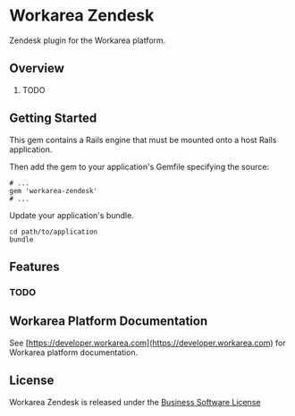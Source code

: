Workarea Zendesk
================================================================================

Zendesk plugin for the Workarea platform.

Overview
--------------------------------------------------------------------------------

1. TODO

Getting Started
--------------------------------------------------------------------------------

This gem contains a Rails engine that must be mounted onto a host Rails application.

Then add the gem to your application's Gemfile specifying the source:

    # ...
    gem 'workarea-zendesk'
    # ...

Update your application's bundle.

    cd path/to/application
    bundle

Features
--------------------------------------------------------------------------------

### TODO

Workarea Platform Documentation
--------------------------------------------------------------------------------

See [https://developer.workarea.com](https://developer.workarea.com) for Workarea platform documentation.

License
--------------------------------------------------------------------------------

Workarea Zendesk is released under the [Business Software License](LICENSE)
